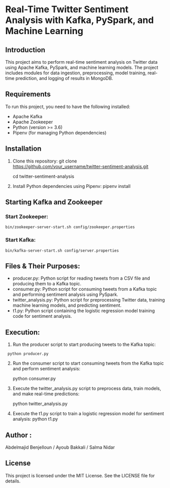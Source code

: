 # Real-Time Twitter Sentiment Analysis with Kafka, PySpark, and Machine Learning

## Introduction
This project aims to perform real-time sentiment analysis on Twitter data using Apache Kafka, PySpark, and machine learning models. The project includes modules for data ingestion, preprocessing, model training, real-time prediction, and logging of results in MongoDB.

## Requirements
To run this project, you need to have the following installed:
- Apache Kafka
- Apache Zookeeper
- Python (version >= 3.6)
- Pipenv (for managing Python dependencies)

## Installation
1. Clone this repository:
   git clone https://github.com/your_username/twitter-sentiment-analysis.git
   
   cd twitter-sentiment-analysis
3. Install Python dependencies using Pipenv:
   pipenv install
## Starting Kafka and Zookeeper
  ### Start Zookeeper:
    bin/zookeeper-server-start.sh config/zookeeper.properties
  ### Start Kafka:
    bin/kafka-server-start.sh config/server.properties
## Files & Their Purposes:
  - producer.py: Python script for reading tweets from a CSV file and producing them to a Kafka topic.
  - consumer.py: Python script for consuming tweets from a Kafka topic and performing sentiment analysis using PySpark.
  - twitter_analysis.py: Python script for preprocessing Twitter data, training machine learning models, and predicting sentiment.
  - t1.py: Python script containing the logistic regression model training code for sentiment analysis.
## Execution:
  1.  Run the producer script to start producing tweets to the Kafka topic:
     
     python producer.py
  2. Run the consumer script to start consuming tweets from the Kafka topic and perform sentiment analysis:
     
     python consumer.py
  3. Execute the twitter_analysis.py script to preprocess data, train models, and make real-time predictions:
     
     python twitter_analysis.py
  4. Execute the t1.py script to train a logistic regression model for sentiment analysis:
     python t1.py
## Author :
Abdelmajid Benjelloun / Ayoub Bakkali / Salma Nidar 

## License
This project is licensed under the MIT License. See the LICENSE file for details.


